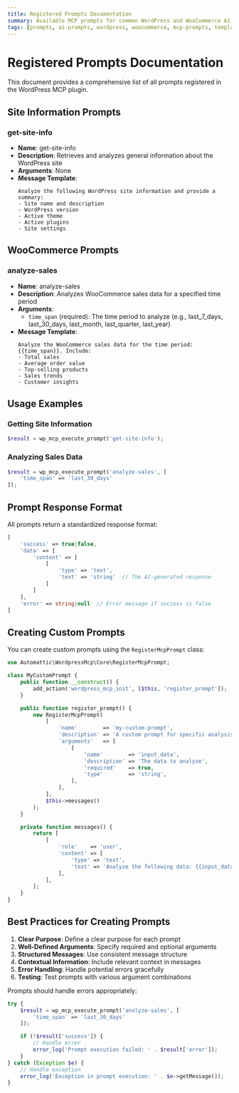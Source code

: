 ```yaml
---
title: Registered Prompts Documentation
summary: Available MCP prompts for common WordPress and WooCommerce AI tasks and interactions.
tags: [prompts, ai-prompts, wordpress, woocommerce, mcp-prompts, templates]
---
```


# Registered Prompts Documentation

This document provides a comprehensive list of all prompts registered in the WordPress MCP plugin.

## Site Information Prompts

### get-site-info

- **Name**: get-site-info
- **Description**: Retrieves and analyzes general information about the WordPress site
- **Arguments**: None
- **Message Template**:
  ```
  Analyze the following WordPress site information and provide a summary:
  - Site name and description
  - WordPress version
  - Active theme
  - Active plugins
  - Site settings
  ```

## WooCommerce Prompts

### analyze-sales

- **Name**: analyze-sales
- **Description**: Analyzes WooCommerce sales data for a specified time period
- **Arguments**:
  - `time_span` (required): The time period to analyze (e.g., last_7_days, last_30_days, last_month, last_quarter, last_year)
- **Message Template**:
  ```
  Analyze the WooCommerce sales data for the time period: {{time_span}}. Include:
  - Total sales
  - Average order value
  - Top-selling products
  - Sales trends
  - Customer insights
  ```

## Usage Examples

### Getting Site Information

```php
$result = wp_mcp_execute_prompt('get-site-info');
```

### Analyzing Sales Data

```php
$result = wp_mcp_execute_prompt('analyze-sales', [
    'time_span' => 'last_30_days'
]);
```

## Prompt Response Format

All prompts return a standardized response format:

```php
[
    'success' => true|false,
    'data' => [
        'content' => [
            [
                'type' => 'text',
                'text' => 'string'  // The AI-generated response
            ]
        ]
    ],
    'error' => string|null  // Error message if success is false
]
```

## Creating Custom Prompts

You can create custom prompts using the `RegisterMcpPrompt` class:

```php
use Automattic\WordpressMcp\Core\RegisterMcpPrompt;

class MyCustomPrompt {
    public function __construct() {
        add_action('wordpress_mcp_init', [$this, 'register_prompt']);
    }

    public function register_prompt() {
        new RegisterMcpPrompt(
            [
                'name'        => 'my-custom-prompt',
                'description' => 'A custom prompt for specific analysis',
                'arguments'   => [
                    [
                        'name'        => 'input_data',
                        'description' => 'The data to analyze',
                        'required'    => true,
                        'type'        => 'string',
                    ],
                ],
            ],
            $this->messages()
        );
    }

    private function messages() {
        return [
            [
                'role'    => 'user',
                'content' => [
                    'type' => 'text',
                    'text' => 'Analyze the following data: {{input_data}}. Provide insights and recommendations.',
                ],
            ],
        ];
    }
}
```

## Best Practices for Creating Prompts

1. **Clear Purpose**: Define a clear purpose for each prompt
2. **Well-Defined Arguments**: Specify required and optional arguments
3. **Structured Messages**: Use consistent message structure
4. **Contextual Information**: Include relevant context in messages
5. **Error Handling**: Handle potential errors gracefully
6. **Testing**: Test prompts with various argument combinations

Prompts should handle errors appropriately:

```php
try {
    $result = wp_mcp_execute_prompt('analyze-sales', [
        'time_span' => 'last_30_days'
    ]);

    if (!$result['success']) {
        // Handle error
        error_log('Prompt execution failed: ' . $result['error']);
    }
} catch (Exception $e) {
    // Handle exception
    error_log('Exception in prompt execution: ' . $e->getMessage());
}
```
